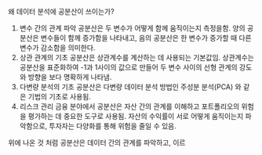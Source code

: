 왜 데이터 분석에 공분산이 쓰이는가?

1. 변수 간의 관계 파악
	공분산은 두 변수가 어떻게 함께 움직이는지 측정을함. 양의 공분산은 변수들이 함께 증가함을 나타내고, 음의 공분산은 한 변수가 증가할 때 다른 변수가 감소함을 의미한다.
2. 상관 관계의 기초
	공분산은 상관계수를 계산하는 데 사용되는 기본값임. 상관계수는 공분산을 표준화하여 -1과 1사이의 값으로 만들어 두 변수 사이의 선형 관계의 강도와 방향을 보다 명확하게 나타냄.
3. 다변량 분석의 기초
	공분산은 다변량 데이터 분석 방법인 주성분 분석(PCA) 와 같은 기법의 기초로 사용됨.
4. 리스크 관리
	금융 분야에서  공분산은 자산 간의 관계를 이해하고 포트폴리오의 위험을 평가하는 데 중요한 도구로 사용됨. 자산의 수익률이 서로 어떻게 움직이는지 파악함으로, 투자자는 다양화를 통해 위험을 줄일 수 있음.

위에 나온 것 처럼 공분산은 데이터 간의 관계를 파악하고, 이르